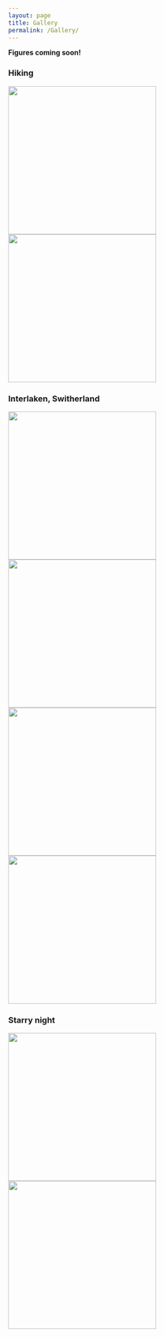 ```yaml
---
layout: page
title: Gallery
permalink: /Gallery/
---
```

**Figures coming soon!**

### Hiking
<img   src="/fig/gohiking1.JPG"   width="300" height="auto"/>
<img   src="/fig/gohiking2.JPG"   width="300" height="auto"/>

### Interlaken, Switherland
<img   src="/fig/interlaken1.jpg" width="300" height="auto"/>
<img   src="/fig/interlaken2.jpg" width="300" height="auto"/>
<img   src="/fig/interlaken3.jpg" width="300" height="auto"/>
<img   src="/fig/interlaken4.jpg" width="300" height="auto"/>

### Starry night
<img   src="/fig/star-trails.png" width="300" height="auto"/>
<img   src="/fig/moon.PNG" width="300" height="auto"/>
